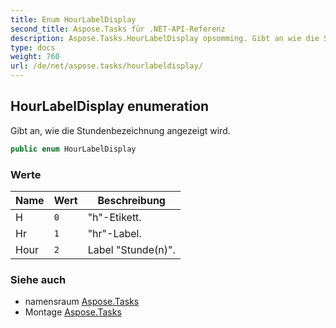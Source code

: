 ```yaml
---
title: Enum HourLabelDisplay
second_title: Aspose.Tasks für .NET-API-Referenz
description: Aspose.Tasks.HourLabelDisplay opsomming. Gibt an wie die Stundenbezeichnung angezeigt wird.
type: docs
weight: 760
url: /de/net/aspose.tasks/hourlabeldisplay/
---
```

## HourLabelDisplay enumeration

Gibt an, wie die Stundenbezeichnung angezeigt wird.

```csharp
public enum HourLabelDisplay
```

### Werte

| Name | Wert | Beschreibung |
| --- | --- | --- |
| H | `0` | "h"-Etikett. |
| Hr | `1` | "hr"-Label. |
| Hour | `2` | Label "Stunde(n)". |

### Siehe auch

* namensraum [Aspose.Tasks](../../aspose.tasks/)
* Montage [Aspose.Tasks](../../)


